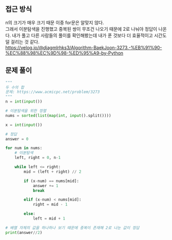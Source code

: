 ## 접근 방식
n의 크기가 매우 크기 때문 이중 for문은 알맞지 않다.  
그래서 이분탐색을 진행했고 중복된 쌍이 무조건 나오기 때문에 2로 나눠야 정답이 나온다. 내가 풀고 다른 사람들의
 풀이를 확인해봤는데 내가 푼 것보다 더 효율적이고 시간도 덜 걸리는 것 같다.  
https://velog.io/@djagmlrhks3/Algorithm-BaekJoon-3273.-%EB%91%90-%EC%88%98%EC%9D%98-%ED%95%A9-by-Python

## 문제 풀이
```python
"""
두 수의 합
문제: https://www.acmicpc.net/problem/3273
"""
n = int(input())

# 이분탐색을 위한 정렬
nums = sorted(list(map(int, input().split())))

x = int(input())

# 정답
answer = 0

for num in nums:
    # 이분탐색
    left, right = 0, n-1

    while left <= right:
        mid = (left + right) // 2

        if (x-num) == nums[mid]:
            answer += 1
            break

        elif (x-num) < nums[mid]:
            right = mid - 1

        else:
            left = mid + 1

# 배열 자체의 값을 하나하나 보기 때문에 중복이 존재해 2로 나눈 값이 정답
print(answer//2)
```
